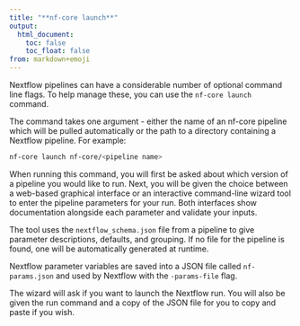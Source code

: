 ```yaml
---
title: "**nf-core launch**"
output:
  html_document:
    toc: false
    toc_float: false
from: markdown+emoji
---
```


Nextflow pipelines can have a considerable number of optional command line flags. To help manage these, you can use the `nf-core launch` command.

The command takes one argument - either the name of an nf-core pipeline which will be pulled automatically or the path to a directory containing a Nextflow pipeline. For example:

``` bash
nf-core launch nf-core/<pipeline name>
```

When running this command, you will first be asked about which version of a pipeline you would like to run. Next, you will be given the choice between a web-based graphical interface or an interactive command-line wizard tool to enter the pipeline parameters for your run. Both interfaces show documentation alongside each parameter and validate your inputs.

The tool uses the `nextflow_schema.json` file from a pipeline to give parameter descriptions, defaults, and grouping. If no file for the pipeline is found, one will be automatically generated at runtime.

Nextflow parameter variables are saved into a JSON file called `nf-params.json` and used by Nextflow with the `-params-file` flag.

The wizard will ask if you want to launch the Nextflow run. You will also be given the run command and a copy of the JSON file for you to copy and paste if you wish.
